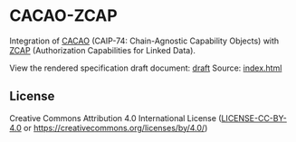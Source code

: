 # CACAO-ZCAP

Integration of [CACAO][] (CAIP-74: Chain-Agnostic Capability Objects) with [ZCAP][] (Authorization Capabilities for Linked Data).

View the rendered specification draft document: [draft][]
Source: [index.html](./index.html)

## License

Creative Commons Attribution 4.0 International License ([LICENSE-CC-BY-4.0](LICENSE-CC-BY-4.0) or https://creativecommons.org/licenses/by/4.0/)

[draft]: https://demo.didkit.dev/2022/cacao-zcap/
[CACAO]: https://github.com/ukstv/CAIPs/blob/0a57efa129001719189f05595d65a65a8b36dfc2/CAIPs/caip-74.md
[ZCAP]: https://github.com/w3c-ccg/zcap-spec/
